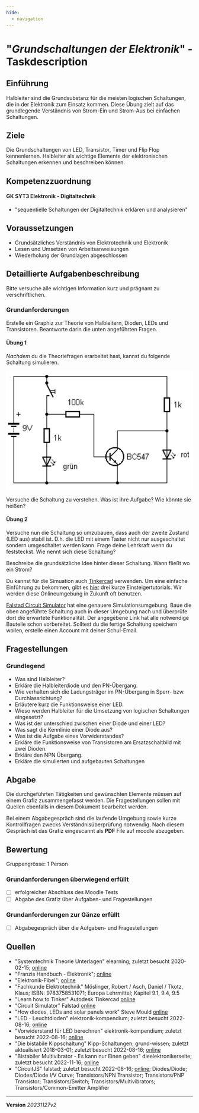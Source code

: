 ```yaml
---
hide:
  - navigation
---
```


# "*Grundschaltungen der Elektronik*" - Taskdescription

## Einführung
Halbleiter sind die Grundsubstanz für die meisten logischen Schaltungen, die in der Elektronik zum Einsatz kommen. Diese Übung zielt auf das grundlegende Verständnis von Strom-Ein und Strom-Aus bei einfachen Schaltungen.

## Ziele
Die Grundschaltungen von LED, Transistor, Timer und Flip Flop kennenlernen. Halbleiter als wichtige Elemente der elektronischen Schaltungen erkennen und beschreiben können.

## Kompetenzzuordnung

#### GK SYT3 Elektronik - Digitaltechnik
* "sequentielle Schaltungen der Digitaltechnik erklären und analysieren"

## Voraussetzungen
* Grundsätzliches Verständnis von Elektrotechnik und Elektronik
* Lesen und Umsetzen von Arbeitsanweisungen
* Wiederholung der Grundlagen abgeschlossen


## Detaillierte Aufgabenbeschreibung
Bitte versuche alle wichtigen Information kurz und prägnant zu verschriftlichen.


### Grundanforderungen
Erstelle ein Graphiz zur Theorie von Halbleitern, Dioden, LEDs und Transistoren. Beantworte darin die unten angeführten Fragen.

#### Übung 1

*Nachdem* du die Theoriefragen erarbeitet hast, kannst du folgende Schaltung simulieren.

![schaltung umgekehrt](resources/schaltung-umgekehrt.png)

Versuche die Schaltung zu verstehen. Was ist ihre Aufgabe? Wie könnte sie heißen?

#### Übung 2

Versuche nun die Schaltung so umzubauen, dass auch der zweite Zustand (LED aus) stabil ist. D.h. die LED mit einem Taster nicht nur ausgeschaltet sondern umgeschaltet werden kann. Frage deine Lehrkraft wenn du feststeckst. Wie nennt sich diese Schaltung?

Beschreibe die grundsätzliche Idee hinter dieser Schaltung. Wann fließt wo ein Strom?

Du kannst für die Simuation auch [Tinkercad](https://www.tinkercad.com/) verwenden. Um eine einfache Einführung zu bekommen, gibt es [hier](https://www.tinkercad.com/learn/circuits/lessons) drei kurze Einsteigertutorials. Wir werden diese Onlineumgebung in Zukunft oft benutzen.

[Falstad Circuit Simulator](https://www.falstad.com/circuit/circuitjs.html) hat eine genauere Simulationsumgebung. Baue die oben angeführte Schaltung auch in dieser Umgebung nach und überprüfe dort die erwartete Funktionalität. Der angegebene Link hat alle notwendige Bauteile schon vorbereitet. Solltest du die fertige Schaltung speichern wollen, erstelle einen Account mit deiner Schul-Email.

## Fragestellungen
### Grundlegend
* Was sind Halbleiter?
* Erkläre die Halbleiterdiode und den PN-Übergang.
* Wie verhalten sich die Ladungsträger im PN-Übergang in Sperr- bzw. Durchlassrichtung?
* Erläutere kurz die Funktionsweise einer LED.
* Wieso werden Halbleiter für die Umsetzung von logischen Schaltungen eingesetzt?
* Was ist der unterschied zwischen einer Diode und einer LED?
* Was sagt die Kennlinie einer Diode aus?
* Was ist die Aufgabe eines Vorwiderstandes?
* Erkläre die Funktionsweise von Transistoren am Ersatzschaltbild mit zwei Dioden. 
* Erkläre den NPN Übergang.
* Erkläre die simulierten und aufgebauten Schaltungen

## Abgabe
Die durchgeführten Tätigkeiten und gewünschten Elemente müssen auf einem Grafiz zusammengefasst werden. Die Fragestellungen sollen mit Quellen ebenfalls in diesem Dokument bearbeitet werden.

Bei einem Abgabegespräch sind die laufende Umgebung sowie kurze Kontrollfragen zwecks Verständnisüberprüfung notwendig. Nach diesem Gespräch ist das Grafiz eingescannt als **PDF** File auf moodle abzugeben.

## Bewertung
Gruppengrösse: 1 Person

### Grundanforderungen **überwiegend erfüllt**

- [ ]  erfolgreicher Abschluss des Moodle Tests
- [ ]  Abgabe des Grafiz über Aufgaben- und Fragestellungen

### Grundanforderungen **zur Gänze erfüllt**

- [ ]  Abgabegespräch über die Aufgaben- und Fragestellungen

## Quellen
* "Systemtechnik Theorie Unterlagen" elearning; zuletzt besucht 2020-02-15; [online](https://elearning.tgm.ac.at/course/view.php?id=199#section-2)
* "Franzis Handbuch - Elektronik"; [online](https://elearning.tgm.ac.at/mod/resource/view.php?id=3513)
* "Elektronik-Fibel"; [online](https://elearning.tgm.ac.at/mod/resource/view.php?id=3512)
* "Fachkunde Elektrotechnik" Möslinger, Robert / Asch, Daniel / Tkotz, Klaus; ISBN: 9783758531071; Europa Lehrmittel; Kapitel 9.1, 9.4, 9.5
* "Learn how to Tinker" Autodesk Tinkercad [online](https://www.tinkercad.com/learn/circuits/lessons)
* "Circuit Simulator" Falstad [online](https://www.falstad.com/circuit/circuitjs.html)
* "How diodes, LEDs and solar panels work" Steve Mould [online](https://www.youtube.com/watch?v=TGUteH93xNo)
* "LED - Leuchtdioden" elektronik-kompendium; zuletzt besucht 2022-08-16; [online](https://www.elektronik-kompendium.de/sites/bau/0201111.htm)
* "Vorwiderstand für LED berechnen" elektronik-kompendium; zuletzt besucht 2022-08-16; [online](https://www.elektronik-kompendium.de/sites/grd/1006011.htm)
* "Die bistabile Kippschaltung" Kipp-Schaltungen; grund-wissen; zuletzt aktualisiert 2018-03-01; zuletzt besucht 2022-08-16; [online](https://www.grund-wissen.de/elektronik/schaltungen/kippschaltungen.html)
* "Bistabiler Multivibrator - Es kann nur Einen geben" dieelektronikerseite; zuletzt besucht 2022-11-16; [online](http://www.dieelektronikerseite.de/Lections/Bistabiler%20Multivibrator%20-%20Es%20kann%20nur%20Einen%20geben.htm)
* "CircuitJS" falstad; zuletzt besucht 2022-08-16; [online](https://www.falstad.com/circuit/circuitjs.html); Diodes/Diode; Diodes/Diode I/V Curve; Transistors/NPN Transistor; Transistors/PNP Transistor; Transistors/Switch; Transistors/Multivibrators; Transistors/Common-Emitter Amplifier

---

**Version**  *20231127v2*
